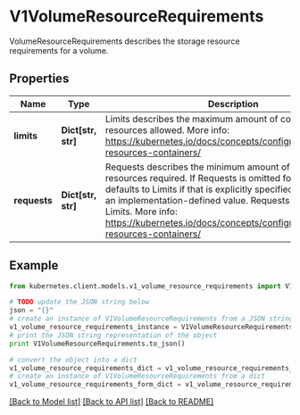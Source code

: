 # V1VolumeResourceRequirements

VolumeResourceRequirements describes the storage resource requirements for a volume.

## Properties
Name | Type | Description | Notes
------------ | ------------- | ------------- | -------------
**limits** | **Dict[str, str]** | Limits describes the maximum amount of compute resources allowed. More info: https://kubernetes.io/docs/concepts/configuration/manage-resources-containers/ | [optional] 
**requests** | **Dict[str, str]** | Requests describes the minimum amount of compute resources required. If Requests is omitted for a container, it defaults to Limits if that is explicitly specified, otherwise to an implementation-defined value. Requests cannot exceed Limits. More info: https://kubernetes.io/docs/concepts/configuration/manage-resources-containers/ | [optional] 

## Example

```python
from kubernetes.client.models.v1_volume_resource_requirements import V1VolumeResourceRequirements

# TODO update the JSON string below
json = "{}"
# create an instance of V1VolumeResourceRequirements from a JSON string
v1_volume_resource_requirements_instance = V1VolumeResourceRequirements.from_json(json)
# print the JSON string representation of the object
print V1VolumeResourceRequirements.to_json()

# convert the object into a dict
v1_volume_resource_requirements_dict = v1_volume_resource_requirements_instance.to_dict()
# create an instance of V1VolumeResourceRequirements from a dict
v1_volume_resource_requirements_form_dict = v1_volume_resource_requirements.from_dict(v1_volume_resource_requirements_dict)
```
[[Back to Model list]](../README.md#documentation-for-models) [[Back to API list]](../README.md#documentation-for-api-endpoints) [[Back to README]](../README.md)


